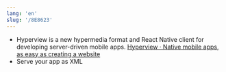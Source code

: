 ```yaml
---
lang: 'en'
slug: '/8E8623'
---
```


- Hyperview is a new hypermedia format and React Native client for developing server-driven mobile apps. [Hyperview · Native mobile apps, as easy as creating a website](https://hyperview.org/)
- Serve your app as XML

<head>
  <html lang="en-US"/>
</head>
